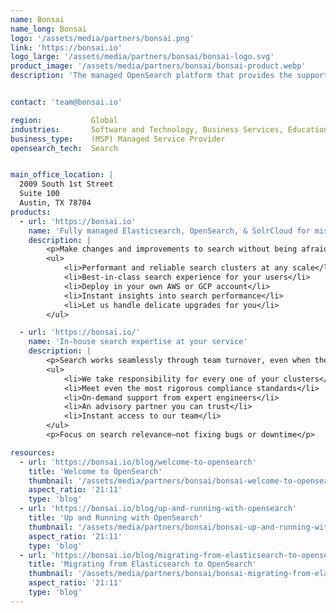 ```yaml
---
name: Bonsai
name_long: Bonsai
logo: '/assets/media/partners/bonsai.png'
link: 'https://bonsai.io'
logo_large: '/assets/media/partners/bonsai/bonsai-logo.svg'
product_image: '/assets/media/partners/bonsai/bonsai-product.webp'
description: 'The managed OpenSearch platform that provides the support of a search engineering team, but at a fraction of the cost.'


contact: 'team@bonsai.io'

region:           Global
industries:       Software and Technology, Business Services, Education, Financial Services, Healthcare, Media and Entertainment, NonProfit, Retail, Telecommunications
business_type:    (MSP) Managed Service Provider
opensearch_tech:  Search


main_office_location: |
  2009 South 1st Street
  Suite 100
  Austin, TX 78704
products:
  - url: 'https://bonsai.io'
    name: 'Fully managed Elasticsearch, OpenSearch, & SolrCloud for mission-critical search engines'
    description: |
        <p>Make changes and improvements to search without being afraid to break something or have to rewrite from scratch.</p>
        <ul>
            <li>Performant and reliable search clusters at any scale</li>
            <li>Best-in-class search experience for your users</li>
            <li>Deploy in your own AWS or GCP account</li>
            <li>Instant insights into search performance</li>
            <li>Let us handle delicate upgrades for you</li>
        </ul>

  - url: 'https://bonsai.io/'
    name: 'In-house search expertise at your service'
    description: |
        <p>Search works seamlessly through team turnover, even when the original engineer who set it up leaves.</p>
        <ul>
            <li>We take responsibility for every one of your clusters</li>
            <li>Meet even the most rigorous compliance standards</li>
            <li>On-demand support from expert engineers</li>
            <li>An advisory partner you can trust</li>
            <li>Instant access to our team</li>
        </ul>
        <p>Focus on search relevance—not fixing bugs or downtime</p>

resources:
  - url: 'https://bonsai.io/blog/welcome-to-opensearch'
    title: 'Welcome to OpenSearch'
    thumbnail: '/assets/media/partners/bonsai/bonsai-welcome-to-opensearch.jpg'
    aspect_ratio: '21∶11'
    type: 'blog'
  - url: 'https://bonsai.io/blog/up-and-running-with-opensearch'
    title: 'Up and Running with OpenSearch'
    thumbnail: '/assets/media/partners/bonsai/bonsai-up-and-running-with-opensearch.jpg'
    aspect_ratio: '21∶11'
    type: 'blog'
  - url: 'https://bonsai.io/blog/migrating-from-elasticsearch-to-opensearch'
    title: 'Migrating from Elasticsearch to OpenSearch'
    thumbnail: '/assets/media/partners/bonsai/bonsai-migrating-from-elasticsearch-to-opensearch.jpg'
    aspect_ratio: '21∶11'
    type: 'blog'
---
```

